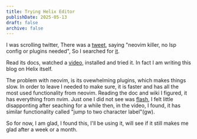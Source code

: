 ```yaml
---
title: Trying Helix Editor
publishDate: 2025-05-13
draft: false
archive: false
---
```


I was scrolling twitter, There was a [tweet](https://x.com/peach2k2/status/1921888383858544872), saying "neovim killer, no lsp config or plugins needed", So I searched for [it](https://helix-editor.com/).

Read its docs, watched a [video](https://youtu.be/HcuDmSb-JBU?si=MyqZrZZZ_wuympRk), installed and tried it. In fact I am writing this blog on Helix itself.

The problem with neovim, is its ovewhelming plugins, which makes things slow. In order to leave I needed to make sure, it is faster and has all the most used functionality from neovim. Reading the doc and wiki I figured, it has everything from nvim. Just one I did not see was [flash](https://github.com/folke/flash.nvim), I felt little disapponting after seaching for a while then, in the video, I found, it has similar functionality called "jump to two character label"(gw).

So for now, I am glad, I found this, I'll be using it, will see if it still makes me glad after a week or a month.
